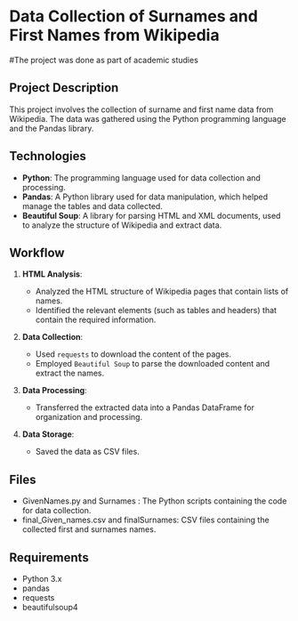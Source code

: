 # Data Collection of Surnames and First Names from Wikipedia
#The project was done as part of academic studies

## Project Description
This project involves the collection of surname and first name data from Wikipedia. The data was gathered using the Python programming language and the Pandas library. 

## Technologies
- **Python**: The programming language used for data collection and processing.
- **Pandas**: A Python library used for data manipulation, which helped manage the tables and data collected.
- **Beautiful Soup**: A library for parsing HTML and XML documents, used to analyze the structure of Wikipedia and extract data.

## Workflow

1. **HTML Analysis**: 
   - Analyzed the HTML structure of Wikipedia pages that contain lists of names. 
   - Identified the relevant elements (such as tables and headers) that contain the required information.

2. **Data Collection**:
   - Used `requests` to download the content of the pages.
   - Employed `Beautiful Soup` to parse the downloaded content and extract the names.

3. **Data Processing**:
   - Transferred the extracted data into a Pandas DataFrame for organization and processing.
 

4. **Data Storage**:
   - Saved the data as CSV files.
## Files
- GivenNames.py and Surnames : The Python scripts containing the code for data collection.
- final_Given_names.csv and finalSurnames: CSV files containing the collected first and surnames names.

## Requirements
- Python 3.x
- pandas
- requests
- beautifulsoup4


